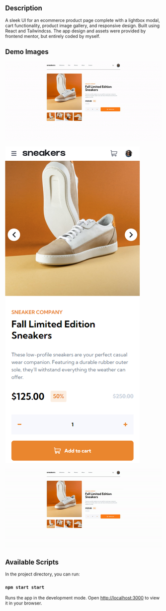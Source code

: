 ## Description

A sleek UI for an ecommerce product page complete with a lightbox modal, cart functionality, product image gallery, and responsive design. Built using React and Tailwindcss. The app design and assets were provided by frontend mentor, but entirely coded by myself.

## Demo Images

![Desktop Screenshot](./demo_imgs/ecommerce-first-frame.gif)

![Mobile Screenshot](./demo_imgs/mobile-screenshot.PNG)

![Desktop Demo](./demo_imgs/ecommerce-page-demo-cropped.gif)

## Available Scripts

In the project directory, you can run:

### `npm start start`

Runs the app in the development mode.
Open [http://localhost:3000](http://localhost:3000) to view it in your browser.
